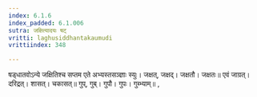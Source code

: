 ```yaml
---
index: 6.1.6
index_padded: 6.1.006
sutra: जक्षित्यादयः षट्
vritti: laghusiddhantakaumudi
vrittiindex: 348

---
```

षड्धातवोऽन्ये जक्षितिश्च सप्तम एते अभ्यस्तसञ्ज्ञाः स्युः। जक्षत्, जक्षद्। जक्षतौ। जक्षतः॥ एवं जाग्रत्। दरिद्रत्। शासत्। चकासत्॥ गुप्, गुब्। गुपौ। गुपः। गुब्भ्याम्॥ ,